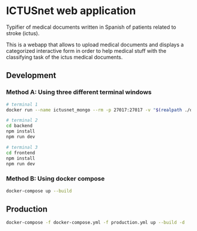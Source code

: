 # ICTUSnet web application

Typifier of medical documents written in Spanish of patients related to stroke (ictus).

This is a webapp that allows to upload medical documents and displays a categorized interactive form in order to help medical stuff with the classifying task of the ictus medical documents.

## Development

### Method A: Using three different terminal windows

```bash
# terminal 1
docker run --name ictusnet_mongo --rm -p 27017:27017 -v "$(realpath ./database/mongodb)":/data/db mongo

# terminal 2
cd backend
npm install
npm run dev

# terminal 3
cd frontend
npm install
npm run dev
```

### Method B: Using docker compose

```bash
docker-compose up --build
```

## Production

```bash
docker-compose -f docker-compose.yml -f production.yml up --build -d
```
